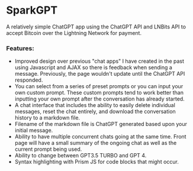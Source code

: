 # SparkGPT
A relatively simple ChatGPT app using the ChatGPT API and LNBits API to accept Bitcoin over the Lightning Network for payment.

### Features:

* Improved design over previous "chat apps" I have created in the past using Javascript and AJAX so there is feedback when sending a message. Previously, the page wouldn't update until the ChatGPT API responded. 
* You can select from a series of preset prompts or you can input your own custom prompt. These custom prompts tend to work better than inputting your own prompt after the conversation has already started.
* A chat interface that includes the ability to easily delete individual messages, reset the chat entirely, and download the conversation history to a markdown file.
* Filename of the markdown file is ChatGPT generated based upon your initial message.
* Ability to have multiple concurrent chats going at the same time. Front page will have a small summary of the ongoing chat as well as the current prompt being used.
* Ability to change between GPT3.5 TURBO and GPT 4.
* Syntax highlighting with Prism JS for code blocks that might occur.
